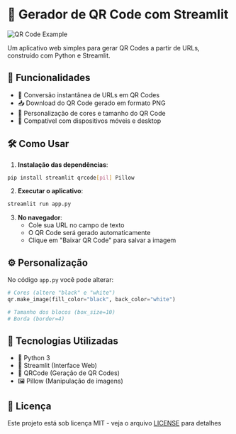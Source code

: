 # 🚀 Gerador de QR Code com Streamlit

![QR Code Example](https://img.icons8.com/color/96/000000/qr-code--v1.png) 

Um aplicativo web simples para gerar QR Codes a partir de URLs, construído com Python e Streamlit.

## 🌟 Funcionalidades

- 🔗 Conversão instantânea de URLs em QR Codes
- 📥 Download do QR Code gerado em formato PNG
- 🎨 Personalização de cores e tamanho do QR Code
- 📱 Compatível com dispositivos móveis e desktop

## 🛠️ Como Usar

1. **Instalação das dependências**:
```bash
pip install streamlit qrcode[pil] Pillow
```

2. **Executar o aplicativo**:
```bash
streamlit run app.py
```

3. **No navegador**:
   - Cole sua URL no campo de texto
   - O QR Code será gerado automaticamente
   - Clique em "Baixar QR Code" para salvar a imagem

## ⚙️ Personalização
No código `app.py` você pode alterar:
```python
# Cores (altere "black" e "white")
qr.make_image(fill_color="black", back_color="white")

# Tamanho dos blocos (box_size=10)
# Borda (border=4)
```

## 🧩 Tecnologias Utilizadas
- 🐍 Python 3
- 🎈 Streamlit (Interface Web)
- 🔳 QRCode (Geração de QR Codes)
- 🖼️ Pillow (Manipulação de imagens)

## 📄 Licença
Este projeto está sob licença MIT - veja o arquivo [LICENSE](LICENSE) para detalhes

